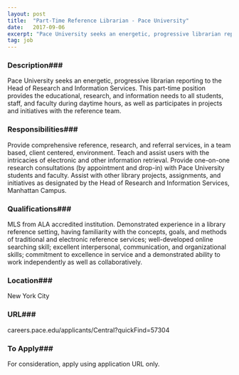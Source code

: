 ```yaml
---
layout: post
title:  "Part-Time Reference Librarian - Pace University"
date:   2017-09-06
excerpt: "Pace University seeks an energetic, progressive librarian reporting to the Head of Research and Information Services. This part-time position provides the educational, research, and information needs to all students, staff, and faculty during daytime hours, as well as participates in projects and initiatives with the reference team."
tag: job
---
```


### Description###

Pace University seeks an energetic, progressive librarian reporting to the Head of Research and Information Services. This part-time position provides the educational, research, and information needs to all students, staff, and faculty during daytime hours, as well as participates in projects and initiatives with the reference team.


### Responsibilities###

Provide comprehensive reference, research, and referral services, in a team based, client centered, environment. Teach and assist users with the intricacies of electronic and other information retrieval. Provide one-on-one research consultations (by appointment and drop-in) with Pace University students and faculty. Assist with other library projects, assignments, and initiatives as designated by the Head of Research and Information Services, Manhattan Campus.




### Qualifications###

MLS from ALA accredited institution. Demonstrated experience in a library reference setting, having familiarity with the concepts, goals, and methods of traditional and electronic reference services; well-developed online searching skill; excellent interpersonal, communication, and organizational skills; commitment to excellence in service and a demonstrated ability to work independently as well as collaboratively.




### Location###

New York City


### URL###

careers.pace.edu/applicants/Central?quickFind=57304  

### To Apply###

For consideration, apply using application URL only.





